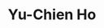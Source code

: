 ---
layout: page
title: Yu-Chien Ho
name: Yu-Chien Ho
type: member
program: PhD student
entry_year: 2009
graduation_year: 
create_link: false
external_url: 
image: /people/images/yu-chien_ho.jpg
research_interests: 'recommender system'
brief: 
---